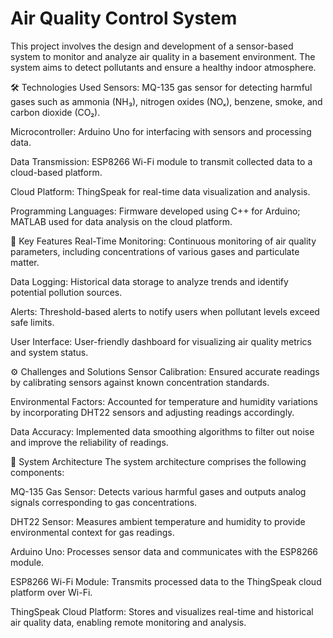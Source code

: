# Air Quality Control System
This project involves the design and development of a sensor-based system to monitor and analyze air quality in a basement environment. The system aims to detect pollutants and ensure a healthy indoor atmosphere.

🛠️ Technologies Used
Sensors: MQ-135 gas sensor for detecting harmful gases such as ammonia (NH₃), nitrogen oxides (NOₓ), benzene, smoke, and carbon dioxide (CO₂).

Microcontroller: Arduino Uno for interfacing with sensors and processing data.

Data Transmission: ESP8266 Wi-Fi module to transmit collected data to a cloud-based platform.

Cloud Platform: ThingSpeak for real-time data visualization and analysis.

Programming Languages: Firmware developed using C++ for Arduino; MATLAB used for data analysis on the cloud platform.

🔑 Key Features
Real-Time Monitoring: Continuous monitoring of air quality parameters, including concentrations of various gases and particulate matter.

Data Logging: Historical data storage to analyze trends and identify potential pollution sources.

Alerts: Threshold-based alerts to notify users when pollutant levels exceed safe limits.

User Interface: User-friendly dashboard for visualizing air quality metrics and system status.

⚙️ Challenges and Solutions
Sensor Calibration: Ensured accurate readings by calibrating sensors against known concentration standards.

Environmental Factors: Accounted for temperature and humidity variations by incorporating DHT22 sensors and adjusting readings accordingly.

Data Accuracy: Implemented data smoothing algorithms to filter out noise and improve the reliability of readings.

📡 System Architecture
The system architecture comprises the following components:

MQ-135 Gas Sensor: Detects various harmful gases and outputs analog signals corresponding to gas concentrations.

DHT22 Sensor: Measures ambient temperature and humidity to provide environmental context for gas readings.

Arduino Uno: Processes sensor data and communicates with the ESP8266 module.

ESP8266 Wi-Fi Module: Transmits processed data to the ThingSpeak cloud platform over Wi-Fi.

ThingSpeak Cloud Platform: Stores and visualizes real-time and historical air quality data, enabling remote monitoring and analysis.
